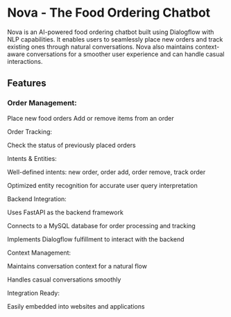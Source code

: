 # Nova - The Food Ordering Chatbot

Nova is an AI-powered food ordering chatbot built using Dialogflow with NLP capabilities. It enables users to seamlessly place new orders and track existing ones through natural conversations. Nova also maintains context-aware conversations for a smoother user experience and can handle casual interactions.

## Features

### Order Management: 

Place new food orders
Add or remove items from an order

Order Tracking:

Check the status of previously placed orders

Intents & Entities:

Well-defined intents: new order, order add, order remove, track order

Optimized entity recognition for accurate user query interpretation

Backend Integration:

Uses FastAPI as the backend framework

Connects to a MySQL database for order processing and tracking

Implements Dialogflow fulfillment to interact with the backend

Context Management:

Maintains conversation context for a natural flow

Handles casual conversations smoothly

Integration Ready:

Easily embedded into websites and applications


